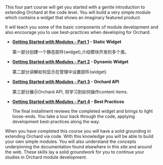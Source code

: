 This four part course will get you started with a gentle introduction to extending Orchard at the code level. You will build a very simple module which contains a widget that shows an imaginary featured product. 

It will teach you some of the basic components of module development and also encourage you to use best-practices when developing for Orchard.

  - **[Getting Started with Modules - Part 1](Getting-Started-with-Modules-Part-1) - Static Widget** 
    
    第一部分创建一个静态部件(widget),介绍模块开发的多个类。

  - **[Getting Started with Modules - Part 2](Getting-Started-with-Modules-Part-2) - Dynamic Widget**
  
    第二部分讲解如何显示在管理中设置部件(widget)
    
  - **[Getting Started with Modules - Part 3](Getting-Started-with-Modules-Part-3) - Orchard API**
    
    第三部分展示Orchard API, 将学习到如何操作content items.
  
  - **[Getting Started with Modules - Part 4](Getting-Started-with-Modules-Part-4) - Best Practices**
  
    The final installment reviews the completed widget and brings to light loose-ends. You take a tour back through the code, applying development best-practices along the way.

When you have completed this course you will have a solid grounding in extending Orchard via code. With this knowledge you will be able to build your own simple modules. You will also understand the concepts underpinning the documentation found elsewhere in this site and around the web. These skills lay a solid groundwork for you to continue your studies in Orchard module development.